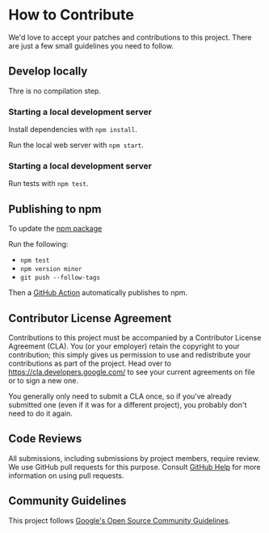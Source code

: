 # How to Contribute

We'd love to accept your patches and contributions to this project. There are
just a few small guidelines you need to follow.

## Develop locally

Thre is no compilation step.

### Starting a local development server

Install dependencies with `npm install`.

Run the local web server with `npm start`.

### Starting a local development server

Run tests with `npm test`.

## Publishing to npm

To update the [npm package](https://www.npmjs.com/package/stereo-img)

Run the following:

* `npm test`
* `npm version minor`
* `git push --follow-tags`

Then a [GitHub Action](https://github.com/steren/stereo-img/blob/main/.github/workflows/release.yml) automatically publishes to npm.

## Contributor License Agreement

Contributions to this project must be accompanied by a Contributor License
Agreement (CLA). You (or your employer) retain the copyright to your
contribution; this simply gives us permission to use and redistribute your
contributions as part of the project. Head over to
<https://cla.developers.google.com/> to see your current agreements on file or
to sign a new one.

You generally only need to submit a CLA once, so if you've already submitted one
(even if it was for a different project), you probably don't need to do it
again.

## Code Reviews

All submissions, including submissions by project members, require review. We
use GitHub pull requests for this purpose. Consult
[GitHub Help](https://help.github.com/articles/about-pull-requests/) for more
information on using pull requests.

## Community Guidelines

This project follows
[Google's Open Source Community Guidelines](https://opensource.google/conduct/).
